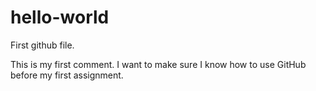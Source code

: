 # hello-world
First github file.

This is my first comment.  I want to make sure I know how to use GitHub before my first assignment.

